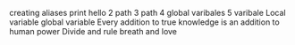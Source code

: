  creating aliases
 print hello 
 2 path 
 3 path 
4 global varibales
5 varibale
Local variable
global variable
 Every addition to true knowledge is an addition to human power
Divide and rule
breath and love 
